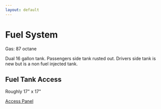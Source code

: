 ```yaml
---
layout: default
---
```


# Fuel System

Gas: 87 octane

Dual 16 gallon tank. Passengers side tank rusted out. Drivers side tank is new but is a non fuel injected tank.

## Fuel Tank Access
Roughly 17" x 17"

[Access Panel](../images/fuel_tank_access_panel.png)
